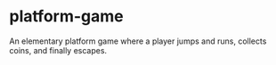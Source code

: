 # platform-game

An elementary platform game where a player jumps and runs, collects coins, and finally escapes.
